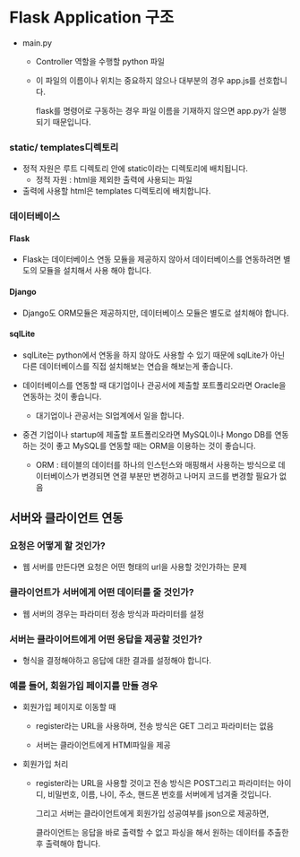# Flask Application 구조

- main.py

  -  Controller 역할을 수행할 python 파일

  - 이 파일의 이름이나 위치는 중요하지 않으나 대부분의 경우 app.js를 선호합니다.

    flask를 명령어로 구동하는 경우 파일 이름을 기재하지 않으면 app.py가 실행되기 때문입니다.



### static/ templates디렉토리

- 정적 자원은 루트 디렉토리 안에 static이라는 디렉토리에 배치됩니다.
  - 정적 자원 : html을 제외한 출력에 사용되는 파일
- 출력에 사용할 html은 templates 디렉토리에 배치합니다.



### 데이터베이스

#### Flask

- Flask는 데이터베이스 연동 모듈을 제공하지 않아서 데이터베이스를 연동하려면 별도의 모듈을 설치해서 사용 해야 합니다.

#### Django

- Django도 ORM모듈은 제공하지만, 데이터베이스 모듈은 별도로 설치해야 합니다.

#### sqlLite

- sqlLite는 python에서 연동을 하지 않아도 사용할 수 있기 때문에 sqlLite가 아닌 다른 데이터베이스를 직접 설치해보는 연습을 해보는게 좋습니다.



- 데이터베이스를 연동할 때 대기업이나 관공서에 제출할 포트폴리오라면 Oracle을 연동하는 것이 좋습니다.
  - 대기업이나 관공서는 SI업계에서 일을 합니다.
- 중견 기업이나 startup에 제출할 포트폴리오라면 MySQL이나 Mongo DB를 연동하는 것이 좋고 MySQL를 연동할 때는 ORM을 이용하는 것이 좋습니다.
  - ORM : 테이블의 데이터를 하나의 인스턴스와 매핑해서 사용하는 방식으로 데이터베이스가 변경되면 연결 부분만 변경하고 나머지 코드를 변경할 필요가 없음



## 서버와 클라이언트 연동



### 요청은 어떻게 할 것인가?

- 웹 서버를 만든다면 요청은 어떤 형태의 url을 사용할 것인가하는 문제

### 클라이언트가 서버에게 어떤 데이터를 줄 것인가?

- 웹 서버의 경우는 파라미터 정송 방식과 파라미터를 설정

### 서버는 클라이어트에게 어떤 응답을 제공할 것인가?

- 형식을 결정해야하고 응답에 대한 결과를 설정해야 합니다.



### 예를 들어, 회원가입 페이지를 만들 경우

- 회원가입 페이지로 이동할 때

  - register라는 URL을 사용하며, 전송 방식은 GET 그리고 파라미터는 없음

  - 서버는 클라이언트에게 HTMl파일을 제공

- 회원가입 처리
  - register라는 URL을 사용할 것이고 전송 방식은 POST그리고 파라미터는 아이디, 비밀번호, 이름, 나이, 주소, 핸드폰 번호를 서버에게 넘겨줄 것입니다.

    그리고 서버는 클라이언트에게 회원가입 성공여부를 json으로 제공하면, 

    클라이언트는 응답을 바로 출력할 수 없고 파싱을 해서 원하는 데이터를 추출한 후 출력해야 합니다.